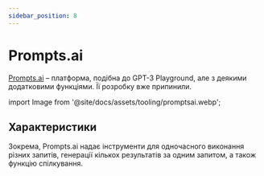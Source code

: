 ```yaml
---
sidebar_position: 8
---
```


# Prompts.ai

[Prompts.ai](https://prompts.ai/) – платформа, подібна до GPT-3 Playground, але з деякими додатковими функціями. Її розробку вже припинили.

import Image from '@site/docs/assets/tooling/promptsai.webp';

<div style={{textAlign: 'center'}}>
  <LazyLoadImage src={Image} style={{width: "750px"}} />
</div>

## Характеристики

Зокрема, Prompts.ai надає інструменти для одночасного виконання різних запитів, генерації кількох результатів за одним запитом, а також функцію спілкування.